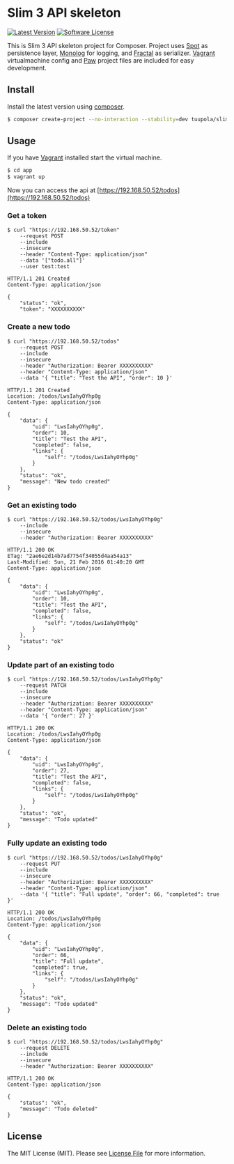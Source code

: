 # Slim 3 API skeleton

[![Latest Version](https://img.shields.io/packagist/v/tuupola/slim-skeleton.svg?style=flat-square)](https://github.com/tuupola/slim-skeleton/releases)
[![Software License](https://img.shields.io/badge/license-MIT-brightgreen.svg?style=flat-square)](LICENSE.md)

This is Slim 3 API skeleton project for Composer. Project uses [Spot](http://phpdatamapper.com/) as persistence layer,  [Monolog](https://github.com/Seldaek/monolog) for logging, and [Fractal](http://fractal.thephpleague.com/) as serializer. [Vagrant](https://www.vagrantup.com/) virtualmachine config and [Paw](https://geo.itunes.apple.com/us/app/paw-http-rest-client/id584653203?mt=12&at=1010lc2t) project files are included for easy development.

## Install

Install the latest version using [composer](https://getcomposer.org/).

``` bash
$ composer create-project --no-interaction --stability=dev tuupola/slim-api-skeleton app
```

## Usage

If you have [Vagrant](https://www.vagrantup.com/) installed start the virtual machine.

``` bash
$ cd app
$ vagrant up
```

Now you can access the api at [https://192.168.50.52/todos](https://192.168.50.52/todos)


### Get a token

```
$ curl "https://192.168.50.52/token"
    --request POST
    --include
    --insecure
    --header "Content-Type: application/json"
    --data '["todo.all"]'
    --user test:test

HTTP/1.1 201 Created
Content-Type: application/json

{
    "status": "ok",
    "token": "XXXXXXXXXX"
```

### Create a new todo

```
$ curl "https://192.168.50.52/todos"
    --request POST
    --include
    --insecure
    --header "Authorization: Bearer XXXXXXXXXX"
    --header "Content-Type: application/json"
    --data '{ "title": "Test the API", "order": 10 }'

HTTP/1.1 201 Created
Location: /todos/LwsIahyOYhp0g
Content-Type: application/json

{
    "data": {
        "uid": "LwsIahyOYhp0g",
        "order": 10,
        "title": "Test the API",
        "completed": false,
        "links": {
            "self": "/todos/LwsIahyOYhp0g"
        }
    },
    "status": "ok",
    "message": "New todo created"
}
```

### Get an existing todo

```
$ curl "https://192.168.50.52/todos/LwsIahyOYhp0g"
    --include
    --insecure
    --header "Authorization: Bearer XXXXXXXXXX"

HTTP/1.1 200 OK
ETag: "2ae6e2d14b7ad7754f34055d4aa54a13"
Last-Modified: Sun, 21 Feb 2016 01:40:20 GMT
Content-Type: application/json

{
    "data": {
        "uid": "LwsIahyOYhp0g",
        "order": 10,
        "title": "Test the API",
        "completed": false,
        "links": {
            "self": "/todos/LwsIahyOYhp0g"
        }
    },
    "status": "ok"
}
```

### Update part of an existing todo

```
$ curl "https://192.168.50.52/todos/LwsIahyOYhp0g"
    --request PATCH
    --include
    --insecure
    --header "Authorization: Bearer XXXXXXXXXX"
    --header "Content-Type: application/json"
    --data '{ "order": 27 }'

HTTP/1.1 200 OK
Location: /todos/LwsIahyOYhp0g
Content-Type: application/json

{
    "data": {
        "uid": "LwsIahyOYhp0g",
        "order": 27,
        "title": "Test the API",
        "completed": false,
        "links": {
            "self": "/todos/LwsIahyOYhp0g"
        }
    },
    "status": "ok",
    "message": "Todo updated"
}
```

### Fully update an existing todo

```
$ curl "https://192.168.50.52/todos/LwsIahyOYhp0g"
    --request PUT
    --include
    --insecure
    --header "Authorization: Bearer XXXXXXXXXX"
    --header "Content-Type: application/json"
    --data '{ "title": "Full update", "order": 66, "completed": true }'

HTTP/1.1 200 OK
Location: /todos/LwsIahyOYhp0g
Content-Type: application/json

{
    "data": {
        "uid": "LwsIahyOYhp0g",
        "order": 66,
        "title": "Full update",
        "completed": true,
        "links": {
            "self": "/todos/LwsIahyOYhp0g"
        }
    },
    "status": "ok",
    "message": "Todo updated"
}
```

### Delete an existing todo

```
$ curl "https://192.168.50.52/todos/LwsIahyOYhp0g"
    --request DELETE
    --include
    --insecure
    --header "Authorization: Bearer XXXXXXXXXX"

HTTP/1.1 200 OK
Content-Type: application/json

{
    "status": "ok",
    "message": "Todo deleted"
}
```

## License

The MIT License (MIT). Please see [License File](LICENSE.md) for more information.